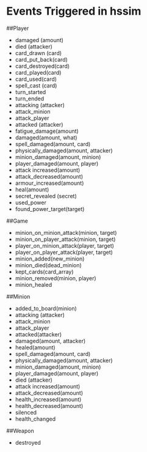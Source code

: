 Events Triggered in hssim
=========================

##Player
 * damaged (amount)
 * died (attacker)
 * card_drawn (card)
 * card_put_back(card)
 * card_destroyed(card)
 * card_played(card)
 * card_used(card)
 * spell_cast (card)
 * turn_started
 * turn_ended
 * attacking (attacker)
 * attack_minion
 * attack_player
 * attacked (attacker)
 * fatigue_damage(amount)
 * damaged(amount, what)
 * spell_damaged(amount, card)
 * physically_damaged(amount, attacker)
 * minion_damaged(amount, minion)
 * player_damaged(amount, player)
 * attack increased(amount)
 * attack_decreased(amount)
 * armour_increased(amount)
 * heal(amount)
 * secret_revealed (secret)
 * used_power
 * found_power_target(target)

##Game
 * minion_on_minion_attack(minion, target)
 * minion_on_player_attack(minion, target)
 * player_on_minion_attack(player, target)
 * player_on_player_attack(player, target)
 * minion_added(new_minion)
 * minion_died(dead_minion)
 * kept_cards(card_array)
 * minion_removed(minion, player)
 * minion_healed

##Minion
 * added_to_board(minion)
 * attacking (attacker)
 * attack_minion
 * attack_player
 * attacked(attacker)
 * damaged(amount, attacker)
 * healed(amount)
 * spell_damaged(amount, card)
 * physically_damaged(amount, attacker)
 * minion_damaged(amount, minion)
 * player_damaged(amount, player)
 * died (attacker)
 * attack increased(amount)
 * attack_decreased(amount)
 * health_increased(amount)
 * health_decreased(amount)
 * silenced
 * health_changed
 
##Weapon
 * destroyed